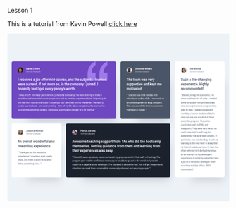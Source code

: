 Lesson 1

This is a tutorial from Kevin Powell [click here](https://www.youtube.com/watch?v=rg7Fvvl3taU&t=163s&ab_channel=KevinPowell)

![Alt text](./CSS-Grid/Lesson_1/images/Lesson_1.png?raw=true 'Screenshot')
